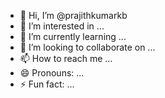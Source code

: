 - 👋 Hi, I’m @prajithkumarkb
- 👀 I’m interested in ...
- 🌱 I’m currently learning ...
- 💞️ I’m looking to collaborate on ...
- 📫 How to reach me ...
- 😄 Pronouns: ...
- ⚡ Fun fact: ...

<!---
prajithkumarkb/prajithkumarkb is a ✨ special ✨ repository because its `README.md` (this file) appears on your GitHub profile.
You can click the Preview link to take a look at your changes.
--->

